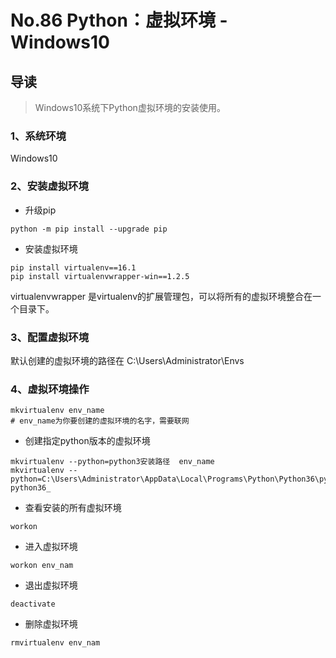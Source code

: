 # No.86 Python：虚拟环境 - Windows10

## 导读

> Windows10系统下Python虚拟环境的安装使用。

### 1、系统环境

Windows10

### 2、安装虚拟环境

- 升级pip

```shell
python -m pip install --upgrade pip
```

- 安装虚拟环境

```shell
pip install virtualenv==16.1
pip install virtualenvwrapper-win==1.2.5
```

virtualenvwrapper 是virtualenv的扩展管理包，可以将所有的虚拟环境整合在一个目录下。

### 3、配置虚拟环境

默认创建的虚拟环境的路径在 C:\Users\Administrator\Envs

### 4、虚拟环境操作

```shell
mkvirtualenv env_name
# env_name为你要创建的虚拟环境的名字，需要联网
```

- 创建指定python版本的虚拟环境

```shell
mkvirtualenv --python=python3安装路径  env_name
mkvirtualenv --python=C:\Users\Administrator\AppData\Local\Programs\Python\Python36\python.exe python36_
```

- 查看安装的所有虚拟环境

```shell
workon
```

- 进入虚拟环境

```shell
workon env_nam
```

- 退出虚拟环境

```shell
deactivate
```

- 删除虚拟环境

```shell
rmvirtualenv env_nam
```
